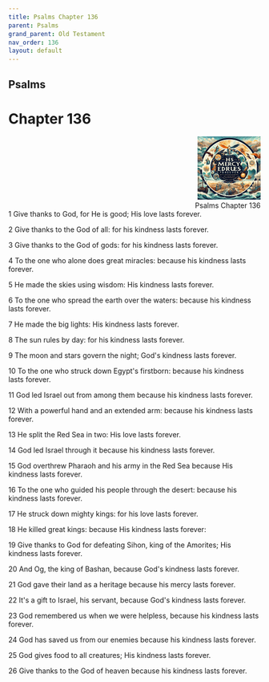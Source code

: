 ```yaml
---
title: Psalms Chapter 136
parent: Psalms
grand_parent: Old Testament
nav_order: 136
layout: default
---
```


## Psalms

# Chapter 136

<div style="clear: both; text-align: right;">
    <img src="/assets/Image/Psalms/500/136.jpg" alt="Psalms Chapter 136" class="chapter-image" style="max-width: 25%; height: auto;"/>
    <figcaption style="font-size: 14px;">Psalms Chapter 136</figcaption>
</div>
1 Give thanks to God, for He is good; His love lasts forever.

2 Give thanks to the God of all: for his kindness lasts forever.

3 Give thanks to the God of gods: for his kindness lasts forever.

4 To the one who alone does great miracles: because his kindness lasts forever.

5 He made the skies using wisdom: His kindness lasts forever.

6 To the one who spread the earth over the waters: because his kindness lasts forever.

7 He made the big lights: His kindness lasts forever.

8 The sun rules by day: for his kindness lasts forever.

9 The moon and stars govern the night; God's kindness lasts forever.

10 To the one who struck down Egypt's firstborn: because his kindness lasts forever.

11 God led Israel out from among them because his kindness lasts forever.

12 With a powerful hand and an extended arm: because his kindness lasts forever.

13 He split the Red Sea in two: His love lasts forever.

14 God led Israel through it because his kindness lasts forever.

15 God overthrew Pharaoh and his army in the Red Sea because His kindness lasts forever.

16 To the one who guided his people through the desert: because his kindness lasts forever.

17 He struck down mighty kings: for his love lasts forever.

18 He killed great kings: because His kindness lasts forever:

19 Give thanks to God for defeating Sihon, king of the Amorites; His kindness lasts forever.

20 And Og, the king of Bashan, because God's kindness lasts forever.

21 God gave their land as a heritage because his mercy lasts forever.

22 It's a gift to Israel, his servant, because God's kindness lasts forever.

23 God remembered us when we were helpless, because his kindness lasts forever.

24 God has saved us from our enemies because his kindness lasts forever.

25 God gives food to all creatures; His kindness lasts forever.

26 Give thanks to the God of heaven because his kindness lasts forever.


